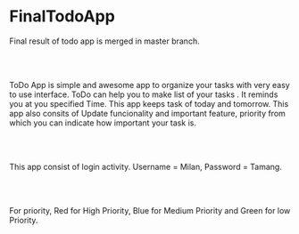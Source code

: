 # FinalTodoApp



<p>Final result of todo app is merged in master branch.</p>
</br>
</br>
<p>ToDo App is simple and awesome app to organize your tasks with very easy to use interface. ToDo can help you to make list of your tasks . It reminds you at you specified Time. This app keeps task of today and tomorrow. This app also consits of Update funcionality and important feature, priority from which you can indicate how important your task is.</p>
</br>
</br>
<p>This app consist of login activity. Username = Milan, Password = Tamang.</p>
</br>
</br>
<p>For priority, Red for High Priority, Blue for Medium Priority and Green for low Priority.</p>

